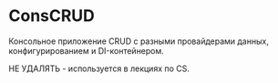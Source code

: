 # ConsCRUD
Консольное приложение CRUD с разными провайдерами данных, конфигурированием и DI-контейнером.

НЕ УДАЛЯТЬ - используется в лекциях по CS.

